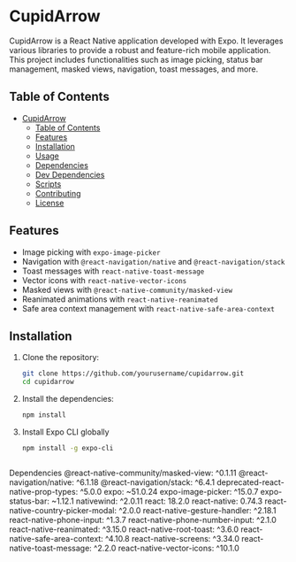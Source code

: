 # CupidArrow

CupidArrow is a React Native application developed with Expo. It leverages various libraries to provide a robust and feature-rich mobile application. This project includes functionalities such as image picking, status bar management, masked views, navigation, toast messages, and more.

## Table of Contents

- [CupidArrow](#cupidarrow)
  - [Table of Contents](#table-of-contents)
  - [Features](#features)
  - [Installation](#installation)
  - [Usage](#usage)
  - [Dependencies](#dependencies)
  - [Dev Dependencies](#dev-dependencies)
  - [Scripts](#scripts)
  - [Contributing](#contributing)
  - [License](#license)

## Features

- Image picking with `expo-image-picker`
- Navigation with `@react-navigation/native` and `@react-navigation/stack`
- Toast messages with `react-native-toast-message`
- Vector icons with `react-native-vector-icons`
- Masked views with `@react-native-community/masked-view`
- Reanimated animations with `react-native-reanimated`
- Safe area context management with `react-native-safe-area-context`

## Installation

1. Clone the repository:

   ```sh
   git clone https://github.com/yourusername/cupidarrow.git
   cd cupidarrow
2. Install the dependencies:

    ```sh
    npm install
3.  Install Expo CLI globally

    ```sh
    npm install -g expo-cli



Dependencies
@react-native-community/masked-view: ^0.1.11
@react-navigation/native: ^6.1.18
@react-navigation/stack: ^6.4.1
deprecated-react-native-prop-types: ^5.0.0
expo: ~51.0.24
expo-image-picker: ^15.0.7
expo-status-bar: ~1.12.1
nativewind: ^2.0.11
react: 18.2.0
react-native: 0.74.3
react-native-country-picker-modal: ^2.0.0
react-native-gesture-handler: ^2.18.1
react-native-phone-input: ^1.3.7
react-native-phone-number-input: ^2.1.0
react-native-reanimated: ^3.15.0
react-native-root-toast: ^3.6.0
react-native-safe-area-context: ^4.10.8
react-native-screens: ^3.34.0
react-native-toast-message: ^2.2.0
react-native-vector-icons: ^10.1.0



    